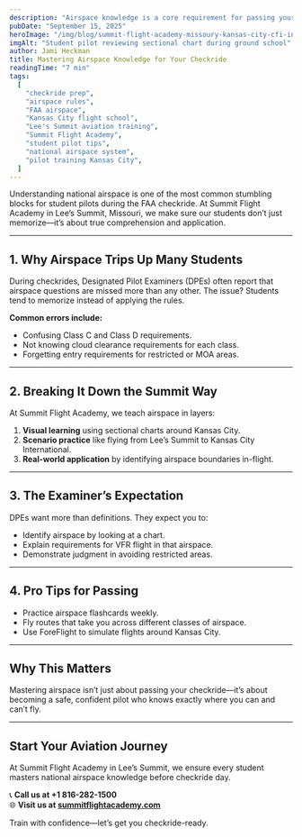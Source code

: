 ```yaml
---
description: "Airspace knowledge is a core requirement for passing your FAA checkride. Learn how Summit Flight Academy prepares student pilots in Kansas City to master national airspace rules with confidence."
pubDate: "September 15, 2025"
heroImage: "/img/blog/summit-flight-academy-missoury-kansas-city-cfi-instructor-training-pilot-student-and-instructor2.webp"
imgAlt: "Student pilot reviewing sectional chart during ground school"
author: Jami Heckman
title: Mastering Airspace Knowledge for Your Checkride
readingTime: "7 min"
tags:
  [
    "checkride prep",
    "airspace rules",
    "FAA airspace",
    "Kansas City flight school",
    "Lee's Summit aviation training",
    "Summit Flight Academy",
    "student pilot tips",
    "national airspace system",
    "pilot training Kansas City",
  ]
---
```


Understanding national airspace is one of the most common stumbling blocks for student pilots during the FAA checkride. At Summit Flight Academy in Lee’s Summit, Missouri, we make sure our students don’t just memorize—it’s about true comprehension and application.

---

## 1. **Why Airspace Trips Up Many Students**

During checkrides, Designated Pilot Examiners (DPEs) often report that airspace questions are missed more than any other. The issue? Students tend to memorize instead of applying the rules.

**Common errors include:**

- Confusing Class C and Class D requirements.
- Not knowing cloud clearance requirements for each class.
- Forgetting entry requirements for restricted or MOA areas.

---

## 2. **Breaking It Down the Summit Way**

At Summit Flight Academy, we teach airspace in layers:

1. **Visual learning** using sectional charts around Kansas City.
2. **Scenario practice** like flying from Lee’s Summit to Kansas City International.
3. **Real-world application** by identifying airspace boundaries in-flight.

---

## 3. **The Examiner’s Expectation**

DPEs want more than definitions. They expect you to:

- Identify airspace by looking at a chart.
- Explain requirements for VFR flight in that airspace.
- Demonstrate judgment in avoiding restricted areas.

---

## 4. **Pro Tips for Passing**

- Practice airspace flashcards weekly.
- Fly routes that take you across different classes of airspace.
- Use ForeFlight to simulate flights around Kansas City.

---

## Why This Matters

Mastering airspace isn’t just about passing your checkride—it’s about becoming a safe, confident pilot who knows exactly where you can and can’t fly.

---

## Start Your Aviation Journey

At Summit Flight Academy in Lee’s Summit, we ensure every student masters national airspace knowledge before checkride day.

📞 **Call us at +1 816-282-1500**  
🌐 **Visit us at [summitflightacademy.com](https://www.summitflightacademy.com/)**

Train with confidence—let’s get you checkride-ready.
